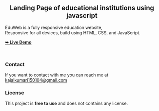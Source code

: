 

  <h2 align="center">Landing Page of educational institutions using javascript</h2>

  EduWeb is a fully responsive education website, <br />Responsive for all devices, build using HTML, CSS, and JavaScript.

  <a href="https://kajalrebot.github.io/edu-using-js"><strong>➥ Live Demo</strong></a>

</div>

<br />





### Contact

If you want to contact with me you can reach me at kajalkumari150104@gmail.com

### License

This project is **free to use** and does not contains any license.
